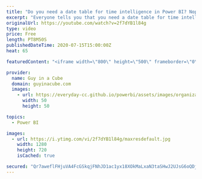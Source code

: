 ```yaml
---
title: "Do you need a date table for time intelligence in Power BI? Nope! (Quick Measures)"
excerpt: "Everyone tells you that you need a date table for time intelligence in Power BI. Not so fast! Patrick shows you how you can use quick measures, like year over year, with a quick measure and no date table!  Download Sample: https://guyinacu.be/quickmeasuresample  📢 Become a member: https://guyinacu.be/membership"
originalUrl: https://youtube.com/watch?v=2f7dYB1l84g
type: video
price: Free
length: PT8M50S
publishedDateTime: 2020-07-15T15:00:00Z
heat: 65

featuredContent: "<iframe width=\"800\" height=\"500\" frameborder=\"0\" src=\"https://www.youtube.com/embed/2f7dYB1l84g\" allow=\"accelerometer; autoplay; encrypted-media; gyroscope; picture-in-picture\" allowfullscreen></iframe>"

provider:
  name: Guy in a Cube
  domain: guyinacube.com
  images:
    - url: https://everyday-cc.github.io/powerbi/assets/images/organizations/guyinacube.com-50x50.jpg
      width: 50
      height: 50

topics:
  - Power BI

images:
  - url: https://i.ytimg.com/vi/2f7dYB1l84g/maxresdefault.jpg
    width: 1280
    height: 720
    isCached: true

secured: "Qr7aweflFHjuVA4FcGSkqjFNhJD1ac1yx18XOkMaLxaN3taSHwJ2UJsG6oQDjfR7RFe6ZKu0gTRqTSyTa/Bcra2xFU69M/vIPJEfIeLtKlOjdKiKhXjpGMxpMPklnTxhxiHoyWNytVMq5fJlZ9t4546EZBn+JpzFcOIzFLyTVbrip02vqPVKOI96TMGC76WPIPy5ricfIyofeU1EDrhFd8PkSMv47+4s7n+H3Yu6DzbxYD9NepgHKWcFmSHYv3lIOxaMDNzBykZ9PSZZDZ1vU84mqWpll69QWhI3XpdqGpROrX2NhSIyizVHVWOLw1iCV47ZcrA8ukjX+qd2s81CsjosipL89J0Y37TMHmgHNwPf/DiysjYcUY9Be6XMn8W5KirkcroXZoou/G+83P/wMEoM+F4dE5zJ8iY5inGFdF7Wb5ureIbhYFhG2GZvOeG9;e8hegW2/zV7XLqXUGx9qkQ=="
---
```


